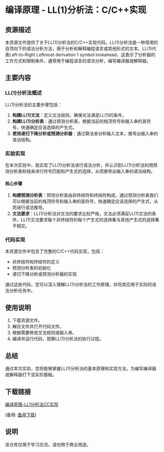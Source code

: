 # 编译原理 - LL(1)分析法：C/C++实现

## 资源描述

本资源文件提供了关于LL(1)分析法的C/C++实现代码。LL(1)分析法是一种常用的自顶向下的语法分析方法，用于分析和解释编程语言或其他形式的文本。LL(1)代表Left-to-Right Leftmost derivation 1 symbol lookahead，这表示了分析器的工作方式和限制条件，通常用于编程语言的语法分析，编写编译器或解释器。

## 主要内容

### LL(1)分析法概述

LL(1)分析法的主要步骤包括：
1. **构建LL(1)文法**：定义文法规则，确保文法满足LL(1)的条件。
2. **构建LL(1)分析表**：通过预测分析表，根据当前的栈顶符号和输入串的首符号，快速确定应该选择的产生式。
3. **使用递归下降分析或预测分析器**：通过算法来分析输入文本，推导出输入串的语法结构。

### 实验实现

在本次实验中，我实现了LL(1)分析法进行语法分析，并认识到LL(1)分析法利用预测分析表和栈来进行符号匹配和产生式的选择，从而推导出输入串的语法结构。

#### 核心步骤

1. **构建预测分析表**：预测分析表由非终结符和终结符构成，通过预测分析表我们可以根据当前的栈顶符号和输入串的首符号，快速确定应该选择的产生式，从而进行语法推导。
2. **文法要求**：LL(1)分析法对文法的要求比较严格，文法必须满足LL(1)文法的条件。LL(1)文法要求每个非终结符的每个产生式的选择集与其他产生式的选择集不相交。

### 代码实现

本资源文件中包含了完整的C/C++代码实现，包括：
- 非终结符和终结符的定义
- 预测分析表的初始化
- 递归下降分析或预测分析器的实现

通过这些代码，您可以深入理解LL(1)分析法的工作原理，并将其应用于实际的语法分析任务中。

## 使用说明

1. 下载资源文件。
2. 解压文件并打开代码文件。
3. 根据需要修改文法规则或输入串。
4. 编译并运行代码，观察LL(1)分析法的执行过程。

## 总结

通过本次实验，您将能够掌握LL(1)分析法的基本原理和实现方法，为编写编译器或解释器打下坚实的基础。

## 下载链接
[编译原理-LL1分析法CC实现](https://pan.quark.cn/s/9e42873cc987) 

(备用: [备用下载](https://pan.baidu.com/s/13lVzVlPMi1nkV7XvdMBMOQ?pwd=1234))

## 说明

该仓库仅用于学习交流，请勿用于商业用途。
